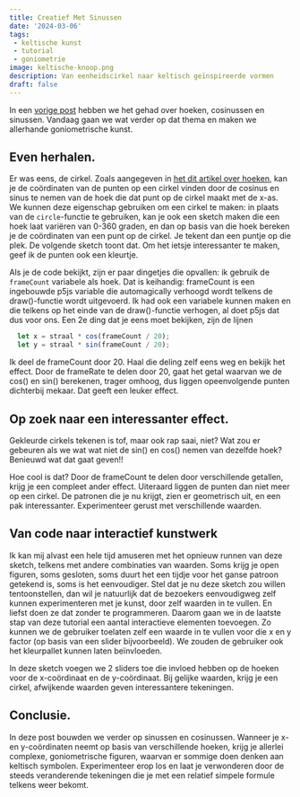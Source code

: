 ```yaml
---
title: Creatief Met Sinussen
date: '2024-03-06'
tags:
 - keltische kunst
 - tutorial
 - goniometrie
image: keltische-knoop.png
description: Van eenheidscirkel naar keltisch geïnspireerde vormen
draft: false
---
```


<script lang="ts">
    import P5 from '$lib/components/P5.svelte';

    let sketch1= `
let straal = 125;

function setup() {
  createCanvas(400, 400);
  background(220);
  colorMode(HSL);
}

function draw() {
  translate(width / 2, height / 2);

  let x = straal * cos(frameCount / 20);
  let y = straal * sin(frameCount / 20);

  noStroke();
  fill(frameCount % 360, 25, 50);
  circle(x, y, 10);
}`

const sketch2 = `
let straal = 125;

function setup() {
  createCanvas(400, 400);
  background(220);
  colorMode(HSL);
}

function draw() {
  translate(width / 2, height / 2);

  let x = straal * cos(frameCount / 45);
  let y = straal * sin(frameCount / 20);

  noStroke();
  fill(frameCount % 360, 75, 50);
  circle(x, y, 10);
}`

const sketch3= `
let straal = 125;
let factorX = 40;
let factorY = 50;
let sliderX;
let sliderY;

function setup() {
  createCanvas(400, 400);
  background(30);
  colorMode(HSL);
  sliderX = createSlider(20, 60, factorX);
  sliderX.input(nieuweInput);
  sliderX.position(10,10);
  sliderY = createSlider(20, 60, factorY);
  sliderY.input(nieuweInput);
  sliderY.position(10, 30);

  let sliderTekst = createP("Verander de vorm door de sliders te verschuiven.");
  sliderTekst.position(10, 40);
}

function draw() {
  translate(width / 2, height / 2);

  let x = straal * cos(frameCount / factorX);
  let y = straal * sin(frameCount / factorY);

  noStroke();
  fill(frameCount % 360, 60, 50);
  circle(x, y, 10);
}

function nieuweInput() {
  noLoop();
  factorX = sliderX.value();
  factorY = sliderY.value();

  background(30);
  loop();
}`
    </script>
In een [vorige post](/over-hoeken-sinussen-en-cosinussen) hebben we het gehad over hoeken, cosinussen en sinussen. Vandaag gaan we wat verder op dat thema en maken we allerhande goniometrische kunst.

<!--more-->
## Even herhalen.
Er was eens, de cirkel. Zoals aangegeven in [het dit artikel over hoeken](/over-hoeken-sinussen-en-cosinussen), kan je de coördinaten van de punten op een cirkel vinden door de cosinus en sinus te nemen van de hoek die dat punt op de cirkel maakt met de x-as. We kunnen deze eigenschap gebruiken om een cirkel te maken: in plaats van de ```circle```-functie te gebruiken, kan je ook een sketch maken die een hoek laat variëren van 0-360 graden, en dan op basis van die hoek bereken je de coördinaten van een punt op de cirkel. Je tekent dan een puntje op die plek. 
De volgende sketch toont dat. Om het ietsje interessanter te maken, geef ik de punten ook een kleurtje. 

<P5 code={sketch1} />

Als je de code bekijkt, zijn er paar dingetjes die opvallen: ik gebruik de ```frameCount``` variabele als hoek. Dat is keihandig: frameCount is een ingebouwde p5js variable die automagically verhoogd wordt telkens de draw()-functie wordt uitgevoerd. Ik had ook een variabele kunnen maken en die telkens op het einde van de draw()-functie verhogen, al doet p5js dat dus voor ons.
Een 2e ding dat je eens moet bekijken, zijn de lijnen

```javascript
  let x = straal * cos(frameCount / 20);
  let y = straal * sin(frameCount / 20);
```
Ik deel de frameCount door 20. Haal die deling zelf eens weg en bekijk het effect. Door de frameRate te delen door 20, gaat het getal waarvan we de cos() en sin() berekenen, trager omhoog, dus liggen opeenvolgende punten dichterbij mekaar. Dat geeft een leuker effect.

## Op zoek naar een interessanter effect.
Gekleurde cirkels tekenen is tof, maar ook rap saai, niet? Wat zou er gebeuren als we wat wat niet de sin() en cos() nemen van dezelfde hoek? Benieuwd wat dat gaat geven!!

<P5 code={sketch2} />

Hoe cool is dat? Door de frameCount te delen door verschillende getallen, krijg je een compleet ander effect. Uiteraard liggen de punten dan niet meer op een cirkel. De patronen die je nu krijgt, zien er geometrisch uit, en een pak interessanter. Experimenteer gerust met verschillende waarden.

## Van code naar interactief kunstwerk
Ik kan mij alvast een hele tijd amuseren met het opnieuw runnen van deze sketch, telkens met andere combinaties van waarden. Soms krijg je open figuren, soms gesloten, soms duurt het een tijdje voor het ganse patroon getekend is, soms is het eenvoudiger. Stel dat je nu deze sketch zou willen tentoonstellen, dan wil je natuurlijk dat de bezoekers eenvoudigweg zelf kunnen experimenteren met je kunst, door zelf waarden in te vullen. En liefst doen ze dat zonder te programmeren.
Daarom gaan we in de laatste stap van deze tutorial een aantal interactieve elementen toevoegen. Zo kunnen we de gebruiker toelaten zelf een waarde in te vullen voor die x en y factor (op basis van een slider bijvoorbeeld). We zouden de gebruiker ook het kleurpallet kunnen laten beïnvloeden.

In deze sketch voegen we 2 sliders toe die invloed hebben op de hoeken voor de x-coördinaat en de y-coördinaat. Bij gelijke waarden, krijg je een cirkel, afwijkende waarden geven interessantere tekeningen.

<P5 code={sketch3} />

## Conclusie.
In deze post bouwden we verder op sinussen en cosinussen. Wanneer je x- en y-coördinaten neemt op basis van verschillende hoeken, krijg je allerlei complexe, goniometrische figuren, waarvan er sommige doen denken aan keltisch symbolen. Experimenteer erop los en laat je verwonderen door de steeds veranderende tekeningen die je met een relatief simpele formule telkens weer bekomt.
